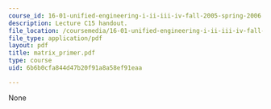 ```yaml
---
course_id: 16-01-unified-engineering-i-ii-iii-iv-fall-2005-spring-2006
description: Lecture C15 handout.
file_location: /coursemedia/16-01-unified-engineering-i-ii-iii-iv-fall-2005-spring-2006/6b6b0cfa844d47b20f91a8a58ef91eaa_matrix_primer.pdf
file_type: application/pdf
layout: pdf
title: matrix_primer.pdf
type: course
uid: 6b6b0cfa844d47b20f91a8a58ef91eaa

---
```

None